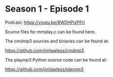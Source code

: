 # Season 1 - Episode 1

Podcast:
https://youtu.be/8WDHPjzPFrI

Source files for mmplay.c can be found here.

The cmdmp3 sources and binaries can be found at:

https://github.com/jimlawless/cmdmp3

The playmp3 Python source code can be found at:

https://github.com/jimlawless/playmp3
